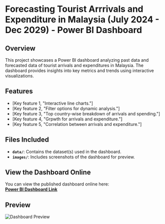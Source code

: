 # Forecasting Tourist Arrrivals and Expenditure in Malaysia (July 2024 - Dec 2029) - Power BI Dashboard

## Overview
This project showcases a Power BI dashboard analyzing past data and forecasted data of tourist arrivals and expenditures in Malaysia. The dashboard provides insights into key metrics and trends using interactive visualizations. 

## Features
- [Key feature 1, "Interactive line charts."]
- [Key feature 2, "Filter options for dynamic analysis."]
- [Key feature 3, "Top country-wise breakdown of arrivals and spending."]
- [Key feature 4, "Grpwth for arrivals and expenditure."]
- [Key feature 5, "Correlation between arrivals and expenditure."]

## Files Included
- **`data/`**: Contains the dataset(s) used in the dashboard.
- **`images/`**: Includes screenshots of the dashboard for preview.

## View the Dashboard Online
You can view the published dashboard online here:  
[**Power BI Dashboard Link**]([https://app.powerbi.com/view?r=eyJrIjoiYjJmODc2ZmMtOWMzYS00MDljLWI4ODktMjk2MTc0NDU1ZTY0IiwidCI6IjM0ODk2NDE3LTkzMjItNDdkNi05ZDcwLWE2ZDRlZDBmMWVlNiIsImMiOjEwfQ%3D%3D])

## Preview
![Dashboard Preview](images/dashboard_screenshot.jpeg)

